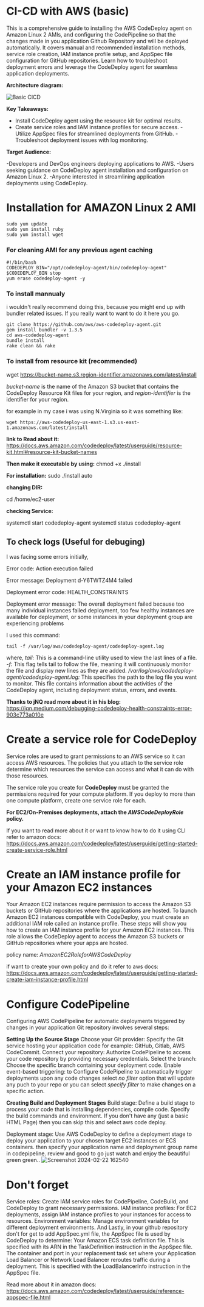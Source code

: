 # CI-CD with AWS (basic)
This is a comprehensive guide to installing the AWS CodeDeploy agent on Amazon Linux 2 AMIs, and configuring the CodePipeline so that the changes made in you application Github Repository and will be deployed automatically. It covers manual and recommended installation methods, service role creation, IAM instance profile setup, and AppSpec file configuration for GitHub repositories. Learn how to troubleshoot deployment errors and leverage the CodeDeploy agent for seamless application deployments.

**Architecture diagram:**

![Basic CICD ](https://github.com/SomeshRao007/CI-CD-AWS-Basic/assets/111784343/492183d2-b4d0-4a16-a648-24a8fc916e5d)


**Key Takeaways:**

- Install CodeDeploy agent using the resource kit for optimal results.
- Create service roles and IAM instance profiles for secure access.
-Utilize AppSpec files for streamlined deployments from GitHub.
-Troubleshoot deployment issues with log monitoring.

**Target Audience:**

-Developers and DevOps engineers deploying applications to AWS.
-Users seeking guidance on CodeDeploy agent installation and configuration on Amazon Linux 2.
-Anyone interested in streamlining application deployments using CodeDeploy.

# Installation for AMAZON Linux 2 AMI
```
sudo yum update
sudo yum install ruby
sudo yum install wget
```
### For cleaning AMI for any previous agent caching
```
#!/bin/bash
CODEDEPLOY_BIN="/opt/codedeploy-agent/bin/codedeploy-agent"
$CODEDEPLOY_BIN stop
yum erase codedeploy-agent -y
```
### To install mannualy 
i wouldn't really recommend doing this, because you might end up with bundler related issues. If you really want to want to do it here you go. 
```
git clone https://github.com/aws/aws-codedeploy-agent.git
gem install bundler -v 1.3.5
cd aws-codedeploy-agent
bundle install
rake clean && rake
```
### To install from resource kit (recommended)

wget https://bucket-name.s3.region-identifier.amazonaws.com/latest/install

_bucket-name_ is the name of the Amazon S3 bucket that contains the CodeDeploy Resource Kit files for your region, and _region-identifier_ is the identifier for your region. 

for example in my case i was using N.Virginia so it was something like: 
```
wget https://aws-codedeploy-us-east-1.s3.us-east-1.amazonaws.com/latest/install 
```

**link to Read about it:** https://docs.aws.amazon.com/codedeploy/latest/userguide/resource-kit.html#resource-kit-bucket-names

**Then make it executable by using:**
chmod +x ./install

**For installation:**
sudo ./install auto

**changing DIR:** 

cd /home/ec2-user

**checking Service:** 

systemctl start codedeploy-agent
systemctl status codedeploy-agent

## To check logs (Useful for debuging)

I was facing some errors initially,

Error code:
Action execution failed

Error message:
Deployment d-Y6TWTZ4M4 failed

Deployment error code:
HEALTH_CONSTRAINTS

Deployment error message:
The overall deployment failed because too many individual instances failed deployment, too few healthy instances are available for deployment, or some instances in your deployment group are experiencing problems

I used this command:
```
tail -f /var/log/aws/codedeploy-agent/codedeploy-agent.log
```
where,
_tail:_ This is a command-line utility used to view the last lines of a file.
_-f:_ This flag tells tail to follow the file, meaning it will continuously monitor the file and display new lines as they are added.
_/var/log/aws/codedeploy-agent/codedeploy-agent.log:_ This specifies the path to the log file you want to monitor. This file contains information about the activities of the CodeDeploy agent, including deployment status, errors, and events.

**Thanks to jNQ read more about it in his blog:** https://jqn.medium.com/debugging-codedeploy-health-constraints-error-903c773a010e


# Create a service role for CodeDeploy

Service roles are used to grant permissions to an AWS service so it can access AWS resources. The policies that you attach to the service role determine which resources the service can access and what it can do with those resources. 

The service role you create for **CodeDeploy** must be granted the permissions required for your compute platform. If you deploy to more than one compute platform, create one service role for each. 

**For EC2/On-Premises deployments, attach the _AWSCodeDeployRole_ policy.**

If you want to read more about it or want to know how to do it using CLI refer to amazon docs: https://docs.aws.amazon.com/codedeploy/latest/userguide/getting-started-create-service-role.html

# Create an IAM instance profile for your Amazon EC2 instances

Your Amazon EC2 instances require permission to access the Amazon S3 buckets or GitHub repositories where the applications are hosted. To launch Amazon EC2 instances compatible with CodeDeploy, you must create an additional IAM role called an instance profile. These steps will show you how to create an IAM instance profile for your Amazon EC2 instances. This role allows the CodeDeploy agent to access the Amazon S3 buckets or GitHub repositories where your apps are hosted. 

policy name: _AmazonEC2RoleforAWSCodeDeploy_

if want to create your own policy and do it refer to aws docs: https://docs.aws.amazon.com/codedeploy/latest/userguide/getting-started-create-iam-instance-profile.html

# Configure CodePipeline

Configuring AWS CodePipeline for automatic deployments triggered by changes in your application Git repository involves several steps:

**Setting Up the Source Stage**
Choose your Git provider: Specify the Git service hosting your application code for example: GitHub, Gitlab, AWS CodeCommit.
Connect your repository: Authorize CodePipeline to access your code repository by providing necessary credentials.
Select the branch: Choose the specific branch containing your deployment code.
Enable event-based triggering: to Configure CodePipeline to automatically trigger deployments upon any code changes select _no filter_ option that will update any puch to your repo or you can select _specify filter_ to make changes on a specific action.

**Creating Build and Deployment Stages**
Build stage:
Define a build stage to process your code that is installing dependencies, compile code. Specify the build commands and environment. 
If you don't have any (just a basic HTML Page) then you can skip this and select aws code deploy.

Deployment stage:
Use AWS CodeDeploy to define a deployment stage to deploy your application to your chosen target EC2 instances or ECS containers.
then specify your application name and deployment group name in codepipeline.
review and good to go just watch and enjoy the beautiful green green..
![Screenshot 2024-02-22 162540](https://github.com/SomeshRao007/CI-CD-AWS-Basic/assets/111784343/97e75c20-ba86-4646-b929-6009033cb398)



# Don't forget 
Service roles: Create IAM service roles for CodePipeline, CodeBuild, and CodeDeploy to grant necessary permissions.
IAM instance profiles: For EC2 deployments, assign IAM instance profiles to your instances for access to resources.
Environment variables: Manage environment variables for different deployment environments.
And Lastly, in your github repository don't for get to add AppSpec.yml file, the AppSpec file is used by CodeDeploy to determine:
Your Amazon ECS task definition file. This is specified with its ARN in the TaskDefinition instruction in the AppSpec file.
The container and port in your replacement task set where your Application Load Balancer or Network Load Balancer reroutes traffic during a deployment. This is specified with the LoadBalancerInfo instruction in the AppSpec file.

Read more about it in amazon docs: https://docs.aws.amazon.com/codedeploy/latest/userguide/reference-appspec-file.html



